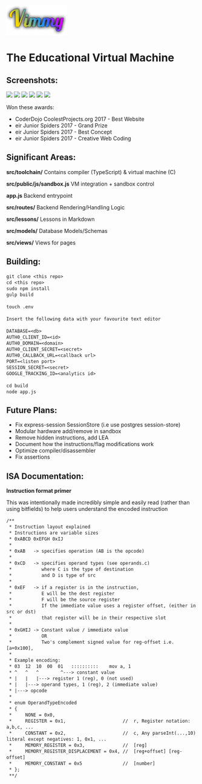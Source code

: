 
<img src="https://raw.githubusercontent.com/ocanty/vimmy/master/src/public/img/vimmy-logo.png" width="160" height="80" />

The Educational Virtual Machine
====

Screenshots:
----
![](https://i.imgur.com/BhfWOjy.png)
![](https://i.imgur.com/92CER48.png)
![](https://i.imgur.com/7NGZEde.png)
![](https://i.imgur.com/WX6kzz0.png)
![](https://i.imgur.com/HMBWMUf.png)
![](https://i.imgur.com/rrsdZrr.png)

Won these awards:
* CoderDojo CoolestProjects.org 2017 - Best Website
* eir Junior Spiders 2017 - Grand Prize
* eir Junior Spiders 2017 - Best Concept
* eir Junior Spiders 2017 - Creative Web Coding

Significant Areas:
----

**src/toolchain/**         Contains compiler (TypeScript) & virtual machine (C)

**src/public/js/sandbox.js** VM integration + sandbox control

**app.js** Backend entrypoint

**src/routes/** Backend Rendering/Handling Logic

**src/lessons/** Lessons in Markdown

**src/models/** Database Models/Schemas

**src/views/** Views for pages

Building:
----
    git clone <this repo>
    cd <this repo>
    sudo npm install
    gulp build
    
    touch .env
    
    Insert the following data with your favourite text editor
    
    DATABASE=<db>
    AUTH0_CLIENT_ID=<id>
    AUTH0_DOMAIN=<domain>
    AUTH0_CLIENT_SECRET=<secret>
    AUTH0_CALLBACK_URL=<callback url>
	PORT=<listen port>
    SESSION_SECRET=<secret>
	GOOGLE_TRACKING_ID=<analytics id>
    
    cd build
    node app.js
    
Future Plans:
----

* Fix express-session SessionStore (i.e use postgres session-store)
* Modular hardware add/remove in sandbox
* Remove hidden instructions, add LEA
* Document how the instructions/flag modifications work
* Optimize compiler/disassembler
* Fix assertions

ISA Documentation:
----

**Instruction format primer**

This was intentionally made incredibly simple and easily read (rather than using bitfields) to help users understand the encoded instruction

	/**
	 * Instruction layout explained
	 * Instructions are variable sizes
	 * 0xABCD 0xEFGH 0xIJ
	 *
	 * 0xAB   -> specifies operation (AB is the opcode)
	 *
	 * 0xCD   -> specifies operand types (see operands.c)
	 *           where C is the type of destination
	 *           and D is type of src
	 *
	 * 0xEF   -> if a register is in the instruction,
	 *           E will be the dest register
	 *           F will be the source register
	 *           If the immediate value uses a register offset, (either in src or dst)
	 *           that register will be in their respective slot
	 *
	 * 0xGHIJ -> Constant value / immediate value
	 *           OR
	 *           Two's complement signed value for reg-offset i.e. [a+0x100],
	 *
	 * Example encoding:
	 * 03  12  10  00  01   ::::::::::    mov a, 1
	 * ^   ^   ^        ^---> constant value
	 * |   |   |---> register 1 (reg), 0 (not used)
	 * |   |---> operand types, 1 (reg), 2 (immediate value)
	 * |---> opcode
	 *
	 * enum OperandTypeEncoded
	 * {
	 *     NONE = 0x0,
	 *     REGISTER = 0x1,                     //  r, Register notation: a,b,c, ...
	 *     CONSTANT = 0x2,                     //  c, Any parseInt(...,10) literal except negatives: 1, 0x1, ...
	 *     MEMORY_REGISTER = 0x3,              //  [reg]
	 *     MEMORY_REGISTER_DISPLACEMENT = 0x4, //  [reg+offset] [reg-offset]
	 *     MEMORY_CONSTANT = 0x5               //  [number]
	 * };
	 **/


    
